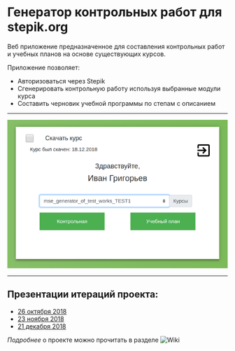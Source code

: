 # Генератор контрольных работ для stepik.org
Веб приложение предназначенное для составления контрольных работ и учебных планов на основе существующих курсов.

Приложение позволяет:
- Авторизоваться через Stepik
- Сгенерировать контрольную работу используя выбранные модули курса
- Составить черновик учебной программы по степам с описанием

***

![](https://github.com/moevm/mse_generator_of_test_works_for_Stepik/blob/dev/doc/screenshots/course_select_1.png)

***

## Презентации итераций проекта:  

- [26 октября 2018](https://github.com/moevm/mse_generator_of_test_works_for_Stepik/blob/master/doc/Milestones/Milestone_0.2.pdf)
- [23 ноября 2018](https://github.com/moevm/mse_generator_of_test_works_for_Stepik/blob/master/doc/Milestones/Milestone_0.3.pdf)
- [21 декабря 2018](https://github.com/moevm/mse_generator_of_test_works_for_Stepik/blob/master/doc/Milestones/Milestone_0.4.pdf)

*Подробнее* о проекте можно прочитать в разделе ![Wiki](https://github.com/moevm/mse_generator_of_test_works_for_Stepik/wiki)

